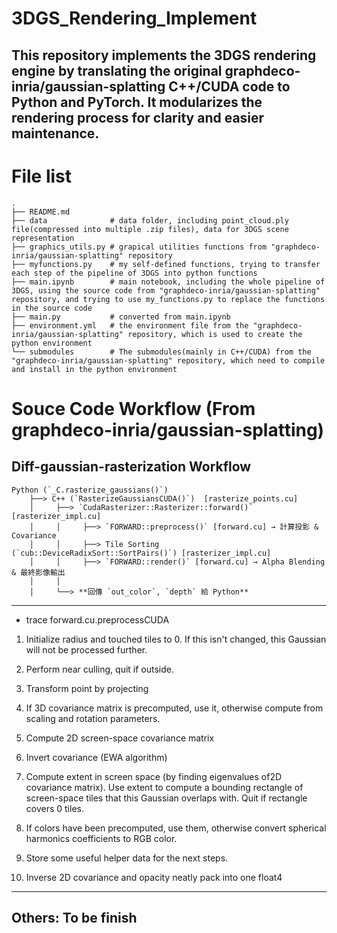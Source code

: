 # 3DGS_Rendering_Implement
This repository implements the 3DGS rendering engine by translating the original graphdeco-inria/gaussian-splatting C++/CUDA code to Python and PyTorch. It modularizes the rendering process for clarity and easier maintenance.
---
# File list
```
.
├── README.md
├── data              # data folder, including point_cloud.ply file(compressed into multiple .zip files), data for 3DGS scene representation
├── graphics_utils.py # grapical utilities functions from "graphdeco-inria/gaussian-splatting" repository
├── myfunctions.py    # my self-defined functions, trying to transfer each step of the pipeline of 3DGS into python functions 
├── main.ipynb        # main notebook, including the whole pipeline of 3DGS, using the source code from "graphdeco-inria/gaussian-splatting" repository, and trying to use my_functions.py to replace the functions in the source code
├── main.py           # converted from main.ipynb
├── environment.yml   # the environment file from the "graphdeco-inria/gaussian-splatting" repository, which is used to create the python environment   
└── submodules        # The submodules(mainly in C++/CUDA) from the "graphdeco-inria/gaussian-splatting" repository, which need to compile and install in the python environment
```

# Souce Code Workflow (From graphdeco-inria/gaussian-splatting)

## Diff-gaussian-rasterization Workflow

```
Python (`_C.rasterize_gaussians()`)
    ├──> C++ (`RasterizeGaussiansCUDA()`)  [rasterize_points.cu]
    │     ├──> `CudaRasterizer::Rasterizer::forward()` [rasterizer_impl.cu]
    │     │     ├──> `FORWARD::preprocess()` [forward.cu] → 計算投影 & Covariance
    │     │     ├──> Tile Sorting (`cub::DeviceRadixSort::SortPairs()`) [rasterizer_impl.cu]
    │     │     ├──> `FORWARD::render()` [forward.cu] → Alpha Blending & 最終影像輸出
    │     │
    │     └──> **回傳 `out_color`, `depth` 給 Python**
```
---
- trace forward.cu.preprocessCUDA 
1. Initialize radius and touched tiles to 0. If this isn't changed, this Gaussian will not be processed further.

2. Perform near culling, quit if outside.

3. Transform point by projecting

4. If 3D covariance matrix is precomputed, use it, otherwise compute from scaling and rotation parameters. 

5. Compute 2D screen-space covariance matrix

6. Invert covariance (EWA algorithm)

7. Compute extent in screen space (by finding eigenvalues of2D covariance matrix). Use extent to compute a bounding rectangle of screen-space tiles that this Gaussian overlaps with. Quit if rectangle covers 0 tiles. 

8. If colors have been precomputed, use them, otherwise convert spherical harmonics coefficients to RGB color.

9. Store some useful helper data for the next steps.

10. Inverse 2D covariance and opacity neatly pack into one float4

---
## Others: To be finish

